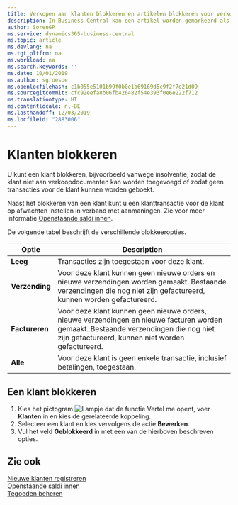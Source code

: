 ```yaml
---
title: Verkopen aan klanten blokkeren en artikelen blokkeren voor verkoop of inkoop
description: In Business Central kan een artikel worden gemarkeerd als geblokkeerd voor verkoop, geblokkeerd voor inkoop of geblokkeerd voor alle doeleinden.
author: SorenGP
ms.service: dynamics365-business-central
ms.topic: article
ms.devlang: na
ms.tgt_pltfrm: na
ms.workload: na
ms.search.keywords: ''
ms.date: 10/01/2019
ms.author: sgroespe
ms.openlocfilehash: c1b055e5101b99f0b0e1b69169d5c9f2f7e21d09
ms.sourcegitcommit: cfc92eefa8b06fb426482f54e393f0e6e222f712
ms.translationtype: HT
ms.contentlocale: nl-BE
ms.lasthandoff: 12/03/2019
ms.locfileid: "2883006"
---
```

# <a name="block-customers"></a>Klanten blokkeren
U kunt een klant blokkeren, bijvoorbeeld vanwege insolventie, zodat de klant niet aan verkoopdocumenten kan worden toegevoegd of zodat geen transacties voor de klant kunnen worden geboekt.

Naast het blokkeren van een klant kunt u een klanttransactie voor de klant op afwachten instellen in verband met aanmaningen. Zie voor meer informatie [Openstaande saldi innen](receivables-collect-outstanding-balances.md).   

De volgende tabel beschrijft de verschillende blokkeeropties.  

|Optie|Description|  
|--------------------|------------|  
|**Leeg**|Transacties zijn toegestaan voor deze klant.|
|**Verzending**|Voor deze klant kunnen geen nieuwe orders en nieuwe verzendingen worden gemaakt. Bestaande verzendingen die nog niet zijn gefactureerd, kunnen worden gefactureerd.|  
|**Factureren**|Voor deze klant kunnen geen nieuwe orders, nieuwe verzendingen en nieuwe facturen worden gemaakt. Bestaande verzendingen die nog niet zijn gefactureerd, kunnen niet worden gefactureerd.|  
|**Alle**|Voor deze klant is geen enkele transactie, inclusief betalingen, toegestaan.|  

## <a name="to-block-a-customer"></a>Een klant blokkeren  
1. Kies het pictogram ![Lampje dat de functie Vertel me opent](media/ui-search/search_small.png "Vertel me wat u wilt doen"), voer **Klanten** in en kies de gerelateerde koppeling.
2. Selecteer een klant en kies vervolgens de actie **Bewerken**.
3. Vul het veld **Geblokkeerd** in met een van de hierboven beschreven opties.

## <a name="see-also"></a>Zie ook  
[Nieuwe klanten registreren](sales-how-register-new-customers.md)  
[Openstaande saldi innen](receivables-collect-outstanding-balances.md)  
[Tegoeden beheren](receivables-manage-receivables.md)  
